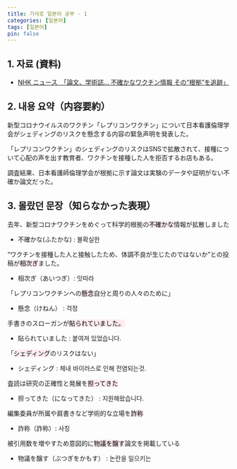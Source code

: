 ```yaml
---
title: 기사로 일본어 공부 - 1
categories: [일본어]
tags: [일본어]
pin: false
---
```


## 1. 자료 (資料)

- [NHK ニュース　「論文、学術誌… 不確かなワクチン情報 その“根拠”を追跡」](https://www3.nhk.or.jp/news/easy/k10014698851000.html)

## 2. 내용 요약（内容要約）

新型コロナウイルスのワクチン「レプリコンワクチン」について日本看護倫理学会がシェディングのリスクを懸念する内容の緊急声明を発表した。

「レプリコンワクチン」のシェディングのリスクはSNSで拡散されて、接種について心配の声を出す教育者、ワクチンを接種した人を拒否するお店もある。

調査結果、日本看護師倫理学会が根拠に示す論文は実験のデータや証明がない不確か論文だった。


## 3. 몰랐던 문장（知らなかった表現）

去年、新型コロナワクチンをめぐって科学的根拠の<mark style="background-color: #ffebee">不確かな</mark>情報が拡散しました
 - 不確かな(ふたかな) : 불확실한

“ワクチンを接種した人と接触したため、体調不良が生じたのではないか”との投稿が<mark style="background-color: #ffebee">相次ぎ</mark>ました。
 - 相次ぎ（あいつぎ）: 잇따라

「レプリコンワクチンへの<mark style="background-color: #ffebee">懸念</mark>自分と周りの人々のために」
 - 懸念（けねん） : 걱정

手書きのスローガンが<mark style="background-color: #ffebee">貼られていました。</mark>
 - 貼られていました : 붙여져 있었습니다.

「<mark style="background-color: #ffebee">シェディング</mark>のリスクはない」
- シェディング : 체내 바이러스로 인해 전염되는것.
        
査読は研究の正確性と発展を<mark style="background-color: #ffebee">担ってきた</mark>
- 担ってきた（になってきた） : 지원해왔습니다.

編集委員が所属や肩書きなど学術的な立場を<mark style="background-color: #ffebee">詐称</mark>
- 詐称（詐称）: 사칭

被引用数を増やすため意図的に<mark style="background-color: #ffebee">物議を醸す</mark>論文を掲載している

- 物議を醸す（ぶつぎをかもす） : 논란을 일으키는